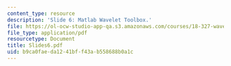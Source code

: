 ```yaml
---
content_type: resource
description: 'Slide 6: Matlab Wavelet Toolbox.'
file: https://ol-ocw-studio-app-qa.s3.amazonaws.com/courses/18-327-wavelets-filter-banks-and-applications-spring-2003/b9ca0faeda1241bff43ab558688b0a1c_Slides6.pdf
file_type: application/pdf
resourcetype: Document
title: Slides6.pdf
uid: b9ca0fae-da12-41bf-f43a-b558688b0a1c
---
```

